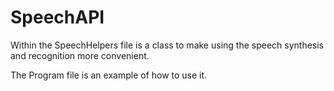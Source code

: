 SpeechAPI
=========

Within the SpeechHelpers file is a class to make using the speech synthesis and recognition more convenient.

The Program file is an example of how to use it.
